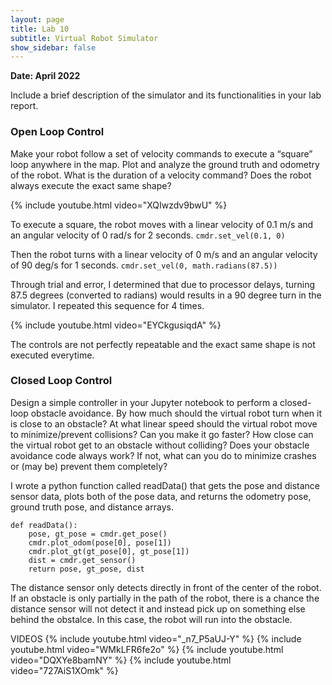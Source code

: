 ```yaml
---
layout: page
title: Lab 10
subtitle: Virtual Robot Simulator
show_sidebar: false
---
```


**Date: April 2022**

Include a brief description of the simulator and its functionalities in your lab report.

### Open Loop Control
Make your robot follow a set of velocity commands to execute a “square” loop anywhere in the map.
Plot and analyze the ground truth and odometry of the robot.
What is the duration of a velocity command?
Does the robot always execute the exact same shape?

{% include youtube.html video="XQIwzdv9bwU" %}

To execute a square, the robot moves with a linear velocity of 0.1 m/s and an angular velocity of 0 rad/s for 2 seconds. ```cmdr.set_vel(0.1, 0)```

Then the robot turns with a linear velocity of 0 m/s and an angular velocity of 90 deg/s for 1 seconds. ```cmdr.set_vel(0, math.radians(87.5))```

Through trial and error, I determined that due to processor delays, turning 87.5 degrees (converted to radians) would results in a 90 degree turn in the simulator. I repeated this sequence for 4 times. 

{% include youtube.html video="EYCkgusiqdA" %}

The controls are not perfectly repeatable and the exact same shape is not executed everytime.



### Closed Loop Control
Design a simple controller in your Jupyter notebook to perform a closed-loop obstacle avoidance.
By how much should the virtual robot turn when it is close to an obstacle?
At what linear speed should the virtual robot move to minimize/prevent collisions? Can you make it go faster?
How close can the virtual robot get to an obstacle without colliding?
Does your obstacle avoidance code always work? If not, what can you do to minimize crashes or (may be) prevent them completely?

I wrote a python function called readData() that gets the pose and distance sensor data, plots both of the pose data, and returns the odometry pose, ground truth pose, and distance arrays.

```
def readData():
    pose, gt_pose = cmdr.get_pose()    
    cmdr.plot_odom(pose[0], pose[1])
    cmdr.plot_gt(gt_pose[0], gt_pose[1])
    dist = cmdr.get_sensor()
    return pose, gt_pose, dist
```

The distance sensor only detects directly in front of the center of the robot. If an obstacle is only partially in the path of the robot, there is a chance the distance sensor will not detect it and instead pick up on something else behind the obstalce. In this case, the robot will run into the obstacle.



VIDEOS
{% include youtube.html video="_n7_P5aUJ-Y" %}
{% include youtube.html video="WMkLFR6fe2o" %}
{% include youtube.html video="DQXYe8bamNY" %}
{% include youtube.html video="727AiS1XOmk" %}

